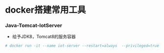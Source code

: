 # docker搭建常用工具

### Java-Tomcat-IotServer

- 给予JDK8，Tomcat8的服务容器
```bash
# docker run -it --name iot-server --restart=always  --privileged=true  -p 8080:8080 -p 8099:8099 iot-server:1.0 /bin/bash
```